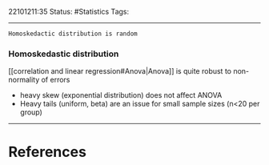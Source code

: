 22101211:35
Status:  #Statistics
Tags: 

---
	Homoskedactic distribution is random

### Homoskedastic distribution
[[correlation and linear regression#Anova|Anova]] is quite robust to non-normality of errors
- heavy skew (exponential distribution) does not affect ANOVA
- Heavy tails (uniform, beta) are an issue for small sample sizes (n<20 per group)

---
# References
